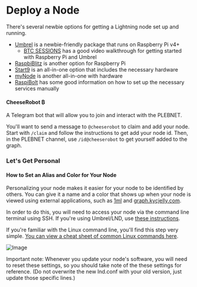 # Deploy a Node

There's several newbie options for getting a Lightning node set up and running.

* [Umbrel](https://getumbrel.com/) is a newbie-friendly package that runs on Raspberry Pi v4+
  * [BTC SESSIONS](https://youtu.be/fppmhqjqh2E) has a good video walkthrough for getting started with Raspberry Pi and Umbrel
* [RaspbiBlitz](https://github.com/rootzoll/raspiblitz) is another option for Raspberry Pi
* [Start9](https://start9.com/) is an all-in-one option that includes the necessary hardware
* [myNode](https://www.mynodebtc.com/) is another all-in-one with hardware
* [RaspiBolt](https://stadicus.github.io/RaspiBolt/) has some good information on how to set up the necessary services manually

#### CheeseRobot ₿

A Telegram bot that will allow you to join and interact with the PLEBNET.

You'll want to send a message to `@cheeserobot` to claim and add your node. Start with `/claim` and follow the instructions to get add your node id. Then, in the PLEBNET channel, use `/id@cheeserobot` to get yourself added to the graph.

### Let's Get Personal

#### How to Set an Alias and Color for Your Node

Personalizing your node makes it easier for your node to be identified by others. You can give it a name and a color that shows up when your node is viewed using external applications, such as [1ml](https://1ml.com/) and [graph.kycjelly.com](http://graph.kycjelly.com/).

In order to do this, you will need to access your node via the command line terminal using SSH. If you're using Umbrel/LND, use [these instructions](https://lightningwiki.net/index.php/Setting_alias_and_color_for_Umbrel).

If you're familiar with the Linux command line, you'll find this step very simple. [You can view a cheat sheet of common Linux commands here](https://www.guru99.com/linux-commands-cheat-sheet.html).

![Image](https://i.imgur.com/tElum7G.jpg)

Important note: Whenever you update your node's software, you will need to reset these settings, so you should take note of the these settings for reference. \(Do not overwrite the new lnd.conf with your old version, just update those specific lines.\)

